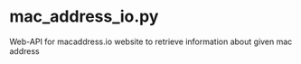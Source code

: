 # mac_address_io.py
Web-API for macaddress.io website to retrieve information about given mac address
